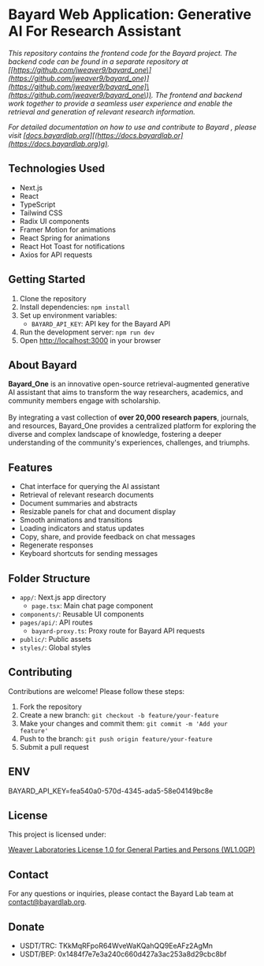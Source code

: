# **Bayard Web Application: Generative AI For Research Assistant** 

*This repository contains the frontend code for the Bayard project. The backend code can be found in a separate repository at \[[https://github.com/jweaver9/bayard_one\](https://github.com/jweaver9/bayard_one)](https://github.com/jweaver9/bayard_one]\(https://github.com/jweaver9/bayard_one\)). The frontend and backend work together to provide a seamless user experience and enable the retrieval and generation of relevant research information.*

*For detailed documentation on how to use and contribute to Bayard , please visit [\[docs.bayardlab.or](http://docs.bayardlab.org)g\][(https://docs.bayardlab.or](https://docs.bayardlab.org)g).*

## **Technologies Used**

- Next.js
- React
- TypeScript
- Tailwind CSS
- Radix UI components
- Framer Motion for animations
- React Spring for animations
- React Hot Toast for notifications
- Axios for API requests

## **Getting Started**

1. Clone the repository
2. Install dependencies: `npm install`
3. Set up environment variables: 
   - `BAYARD_API_KEY`: API key for the Bayard API
4. Run the development server: `npm run dev`
5. Open <http://localhost:3000> in your browser

## **About Bayard**

**Bayard_One** is an innovative open-source retrieval-augmented generative AI assistant that aims to transform the way researchers, academics, and community members engage with  scholarship.\
\
By integrating a vast collection of **over 20,000 research papers**, journals, and resources, Bayard_One provides a centralized platform for exploring the diverse and complex landscape of knowledge, fostering a deeper understanding of the community's experiences, challenges, and triumphs.

## **Features**

- Chat interface for querying the AI assistant
- Retrieval of relevant research documents
- Document summaries and abstracts
- Resizable panels for chat and document display
- Smooth animations and transitions
- Loading indicators and status updates
- Copy, share, and provide feedback on chat messages
- Regenerate responses
- Keyboard shortcuts for sending messages


## **Folder Structure**

- `app/`: Next.js app directory 
  - `page.tsx`: Main chat page component
- `components/`: Reusable UI components
- `pages/api/`: API routes 
  - `bayard-proxy.ts`: Proxy route for Bayard API requests
- `public/`: Public assets
- `styles/`: Global styles

## **Contributing**

Contributions are welcome! Please follow these steps:

1. Fork the repository
2. Create a new branch: `git checkout -b feature/your-feature`
3. Make your changes and commit them: `git commit -m 'Add your feature'`
4. Push to the branch: `git push origin feature/your-feature`
5. Submit a pull request

## **ENV**

BAYARD_API_KEY=fea540a0-570d-4345-ada5-58e04149bc8e

## **License**

This project is licensed under:

[Weaver Laboratories License 1.0 for General Parties and Persons (WL1.0GP)](https://docs.bayardlab.org/wl1.0gp-license-terms#d8e3476e1a444e7bbfe1675afdd9caf0)

## **Contact**

For any questions or inquiries, please contact the Bayard Lab team at [contact@bayardlab.org](mailto:contact@bayardlab.org).

## **Donate**

- USDT/TRC: TKkMqRFpoR64WveWaKQahQQ9EeAFz2AgMn
- USDT/BEP: 0x1484f7e7e3a240c660d427a3ac253a8d29cbc8bf

